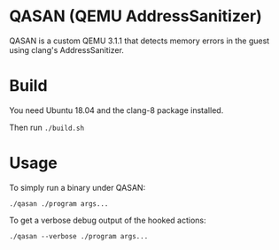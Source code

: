 # QASAN (QEMU AddressSanitizer)

QASAN is a custom QEMU 3.1.1 that detects memory errors in the guest using clang's AddressSanitizer.

# Build

You need Ubuntu 18.04 and the clang-8 package installed.

Then run `./build.sh`

# Usage

To simply run a binary under QASAN:

`./qasan ./program args...`

To get a verbose debug output of the hooked actions:

`./qasan --verbose ./program args...`

